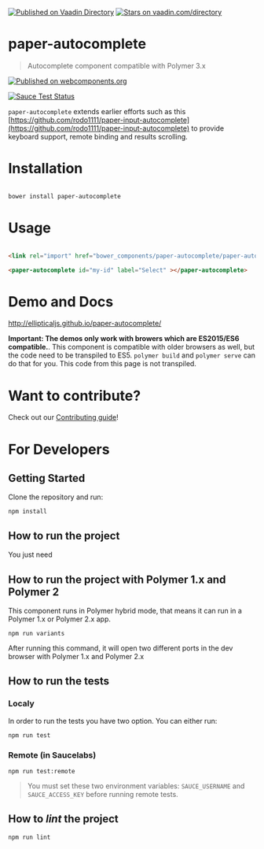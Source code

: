 [![Published on Vaadin  Directory](https://img.shields.io/badge/Vaadin%20Directory-published-00b4f0.svg)](https://vaadin.com/directory/component/ellipticaljspaper-autocomplete)
[![Stars on vaadin.com/directory](https://img.shields.io/vaadin-directory/star/ellipticaljspaper-autocomplete.svg)](https://vaadin.com/directory/component/ellipticaljspaper-autocomplete)

# paper-autocomplete

> Autocomplete component compatible with Polymer 3.x

[![Published on webcomponents.org](https://img.shields.io/badge/webcomponents.org-published-blue.svg)](https://www.webcomponents.org/element/ellipticaljs/paper-autocomplete)

[![Sauce Test Status](https://saucelabs.com/browser-matrix/jhuesos.svg)](https://saucelabs.com/u/jhuesos)

`paper-autocomplete` extends earlier efforts such as this
[https://github.com/rodo1111/paper-input-autocomplete](https://github.com/rodo1111/paper-input-autocomplete) to provide
keyboard support, remote binding and results scrolling.

# Installation

``` bash

bower install paper-autocomplete

```

# Usage

```html

<link rel="import" href="bower_components/paper-autocomplete/paper-autocomplete.html">

<paper-autocomplete id="my-id" label="Select" ></paper-autocomplete>

```

# Demo and Docs

http://ellipticaljs.github.io/paper-autocomplete/

**Important: The demos only work with browers which are ES2015/ES6 compatible.**. This component is compatible with older
browsers as well, but the code need to be transpiled to ES5. `polymer build` and `polymer serve` can do that for you.
This code from this page is not transpiled.

# Want to contribute?

Check out our [Contributing guide](./CONTRIBUTING.md)!

# For Developers

## Getting Started

Clone the repository and run:

`npm install`

## How to run the project

You just need

## How to run the project with Polymer 1.x and Polymer 2
This component runs in Polymer hybrid mode, that means it can run in a Polymer 1.x or Polymer 2.x app.
```
npm run variants
```
After running this command, it will open two different ports  in the dev browser with Polymer 1.x and Polymer 2.x

## How to run the tests

### Localy

In order to run the tests you have two option. You can either run:

```
npm run test
```

### Remote (in Saucelabs)

```
npm run test:remote
```
> You must set these two environment variables: `SAUCE_USERNAME` and `SAUCE_ACCESS_KEY` before running remote tests.


## How to *lint* the project

```
npm run lint
```
